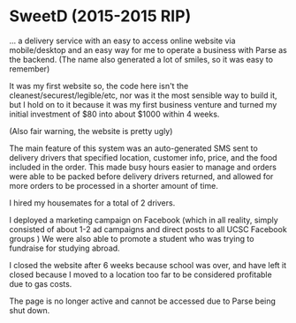 # SweetD (2015-2015 RIP)

... a delivery service with an easy to access online website via mobile/desktop and an easy way for me to operate a business with Parse as the backend. (The name also generated a lot of smiles, so it was easy to remember)

It was my first website so, the code here isn't the cleanest/securest/legible/etc, nor was it the most sensible way to build it, but I hold on to it because it was my first business venture and turned my initial investment of $80 into about $1000 within 4 weeks.

(Also fair warning, the website is pretty ugly)

The main feature of this system was an auto-generated SMS sent to delivery drivers that specified location, customer info, price, and the food included in the order. This made busy hours easier to manage and orders were able to be packed before delivery drivers returned, and allowed for more orders to be processed in a shorter amount of time.

I hired my housemates for a total of 2 drivers.

I deployed a marketing campaign on Facebook (which in all reality, simply consisted of about 1-2 ad campaigns and direct posts to all UCSC Facebook groups ) We were also able to promote a student who was trying to fundraise for studying abroad.


I closed the website after 6 weeks because school was over, and have left it closed because I moved to a location too far to be considered profitable due to gas costs.

The page is no longer active and cannot be accessed due to Parse being shut down.

